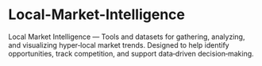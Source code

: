 # Local-Market-Intelligence
Local Market Intelligence — Tools and datasets for gathering, analyzing, and visualizing hyper‑local market trends. Designed to help identify opportunities, track competition, and support data‑driven decision‑making.
